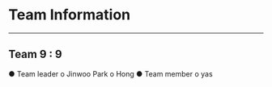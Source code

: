 # Team Information
-----------------

## Team 9 : 9
● Team leader
  o Jinwoo Park 
  o Hong
● Team member
  o yas



